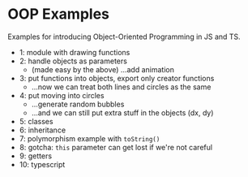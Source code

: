 # OOP Examples

Examples for introducing Object-Oriented Programming in JS and TS.

* 1: module with drawing functions
* 2: handle objects as parameters
  * (made easy by the above) …add animation
* 3: put functions into objects, export only creator functions
  * …now we can treat both lines and circles as the same
* 4: put moving into circles
  * …generate random bubbles
  * …and we can still put extra stuff in the objects (dx, dy)
* 5: classes
* 6: inheritance
* 7: polymorphism example with `toString()`
* 8: gotcha: `this` parameter can get lost if we're not careful
* 9: getters
* 10: typescript
